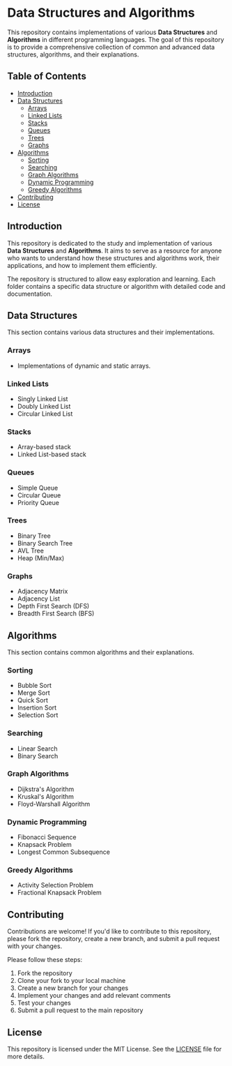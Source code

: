 # Data Structures and Algorithms

This repository contains implementations of various **Data Structures** and **Algorithms** in different programming languages. The goal of this repository is to provide a comprehensive collection of common and advanced data structures, algorithms, and their explanations.

## Table of Contents

- [Introduction](#introduction)
- [Data Structures](#data-structures)
  - [Arrays](#arrays)
  - [Linked Lists](#linked-lists)
  - [Stacks](#stacks)
  - [Queues](#queues)
  - [Trees](#trees)
  - [Graphs](#graphs)
- [Algorithms](#algorithms)
  - [Sorting](#sorting)
  - [Searching](#searching)
  - [Graph Algorithms](#graph-algorithms)
  - [Dynamic Programming](#dynamic-programming)
  - [Greedy Algorithms](#greedy-algorithms)
- [Contributing](#contributing)
- [License](#license)

## Introduction

This repository is dedicated to the study and implementation of various **Data Structures** and **Algorithms**. It aims to serve as a resource for anyone who wants to understand how these structures and algorithms work, their applications, and how to implement them efficiently. 

The repository is structured to allow easy exploration and learning. Each folder contains a specific data structure or algorithm with detailed code and documentation.

## Data Structures

This section contains various data structures and their implementations.

### Arrays
- Implementations of dynamic and static arrays.

### Linked Lists
- Singly Linked List
- Doubly Linked List
- Circular Linked List

### Stacks
- Array-based stack
- Linked List-based stack

### Queues
- Simple Queue
- Circular Queue
- Priority Queue

### Trees
- Binary Tree
- Binary Search Tree
- AVL Tree
- Heap (Min/Max)

### Graphs
- Adjacency Matrix
- Adjacency List
- Depth First Search (DFS)
- Breadth First Search (BFS)

## Algorithms

This section contains common algorithms and their explanations.

### Sorting
- Bubble Sort
- Merge Sort
- Quick Sort
- Insertion Sort
- Selection Sort

### Searching
- Linear Search
- Binary Search

### Graph Algorithms
- Dijkstra's Algorithm
- Kruskal's Algorithm
- Floyd-Warshall Algorithm

### Dynamic Programming
- Fibonacci Sequence
- Knapsack Problem
- Longest Common Subsequence

### Greedy Algorithms
- Activity Selection Problem
- Fractional Knapsack Problem

## Contributing

Contributions are welcome! If you'd like to contribute to this repository, please fork the repository, create a new branch, and submit a pull request with your changes.

Please follow these steps:
1. Fork the repository
2. Clone your fork to your local machine
3. Create a new branch for your changes
4. Implement your changes and add relevant comments
5. Test your changes
6. Submit a pull request to the main repository

## License

This repository is licensed under the MIT License. See the [LICENSE](LICENSE) file for more details.
